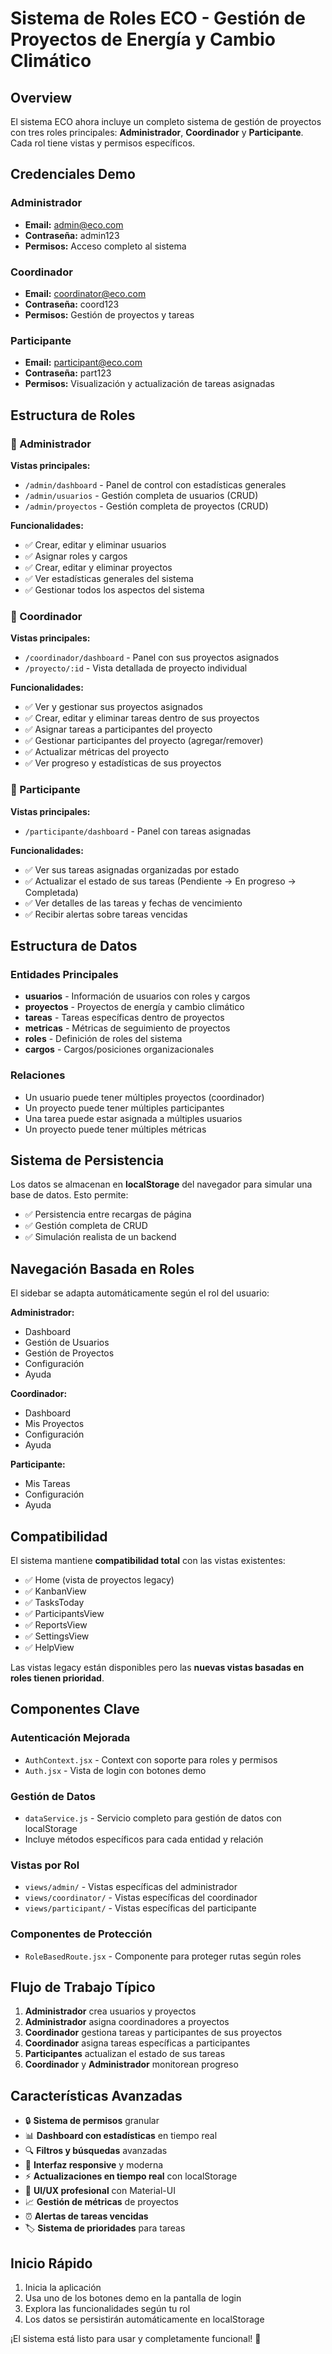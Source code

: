 # Sistema de Roles ECO - Gestión de Proyectos de Energía y Cambio Climático

## Overview

El sistema ECO ahora incluye un completo sistema de gestión de proyectos con tres roles principales: **Administrador**, **Coordinador** y **Participante**. Cada rol tiene vistas y permisos específicos.

## Credenciales Demo

### Administrador
- **Email:** admin@eco.com
- **Contraseña:** admin123
- **Permisos:** Acceso completo al sistema

### Coordinador
- **Email:** coordinator@eco.com
- **Contraseña:** coord123
- **Permisos:** Gestión de proyectos y tareas

### Participante
- **Email:** participant@eco.com
- **Contraseña:** part123
- **Permisos:** Visualización y actualización de tareas asignadas

## Estructura de Roles

### 👑 Administrador
**Vistas principales:**
- `/admin/dashboard` - Panel de control con estadísticas generales
- `/admin/usuarios` - Gestión completa de usuarios (CRUD)
- `/admin/proyectos` - Gestión completa de proyectos (CRUD)

**Funcionalidades:**
- ✅ Crear, editar y eliminar usuarios
- ✅ Asignar roles y cargos
- ✅ Crear, editar y eliminar proyectos
- ✅ Ver estadísticas generales del sistema
- ✅ Gestionar todos los aspectos del sistema

### 🎯 Coordinador
**Vistas principales:**
- `/coordinador/dashboard` - Panel con sus proyectos asignados
- `/proyecto/:id` - Vista detallada de proyecto individual

**Funcionalidades:**
- ✅ Ver y gestionar sus proyectos asignados
- ✅ Crear, editar y eliminar tareas dentro de sus proyectos
- ✅ Asignar tareas a participantes del proyecto
- ✅ Gestionar participantes del proyecto (agregar/remover)
- ✅ Actualizar métricas del proyecto
- ✅ Ver progreso y estadísticas de sus proyectos

### 👥 Participante
**Vistas principales:**
- `/participante/dashboard` - Panel con tareas asignadas

**Funcionalidades:**
- ✅ Ver sus tareas asignadas organizadas por estado
- ✅ Actualizar el estado de sus tareas (Pendiente → En progreso → Completada)
- ✅ Ver detalles de las tareas y fechas de vencimiento
- ✅ Recibir alertas sobre tareas vencidas

## Estructura de Datos

### Entidades Principales
- **usuarios** - Información de usuarios con roles y cargos
- **proyectos** - Proyectos de energía y cambio climático
- **tareas** - Tareas específicas dentro de proyectos
- **metricas** - Métricas de seguimiento de proyectos
- **roles** - Definición de roles del sistema
- **cargos** - Cargos/posiciones organizacionales

### Relaciones
- Un usuario puede tener múltiples proyectos (coordinador)
- Un proyecto puede tener múltiples participantes
- Una tarea puede estar asignada a múltiples usuarios
- Un proyecto puede tener múltiples métricas

## Sistema de Persistencia

Los datos se almacenan en **localStorage** del navegador para simular una base de datos. Esto permite:
- ✅ Persistencia entre recargas de página
- ✅ Gestión completa de CRUD
- ✅ Simulación realista de un backend

## Navegación Basada en Roles

El sidebar se adapta automáticamente según el rol del usuario:

**Administrador:**
- Dashboard
- Gestión de Usuarios  
- Gestión de Proyectos
- Configuración
- Ayuda

**Coordinador:**
- Dashboard
- Mis Proyectos
- Configuración
- Ayuda

**Participante:**
- Mis Tareas
- Configuración
- Ayuda

## Compatibilidad

El sistema mantiene **compatibilidad total** con las vistas existentes:
- ✅ Home (vista de proyectos legacy)
- ✅ KanbanView
- ✅ TasksToday
- ✅ ParticipantsView
- ✅ ReportsView
- ✅ SettingsView
- ✅ HelpView

Las vistas legacy están disponibles pero las **nuevas vistas basadas en roles tienen prioridad**.

## Componentes Clave

### Autenticación Mejorada
- `AuthContext.jsx` - Context con soporte para roles y permisos
- `Auth.jsx` - Vista de login con botones demo

### Gestión de Datos
- `dataService.js` - Servicio completo para gestión de datos con localStorage
- Incluye métodos específicos para cada entidad y relación

### Vistas por Rol
- `views/admin/` - Vistas específicas del administrador
- `views/coordinator/` - Vistas específicas del coordinador  
- `views/participant/` - Vistas específicas del participante

### Componentes de Protección
- `RoleBasedRoute.jsx` - Componente para proteger rutas según roles

## Flujo de Trabajo Típico

1. **Administrador** crea usuarios y proyectos
2. **Administrador** asigna coordinadores a proyectos
3. **Coordinador** gestiona tareas y participantes de sus proyectos
4. **Coordinador** asigna tareas específicas a participantes
5. **Participantes** actualizan el estado de sus tareas
6. **Coordinador** y **Administrador** monitorean progreso

## Características Avanzadas

- 🔒 **Sistema de permisos** granular
- 📊 **Dashboard con estadísticas** en tiempo real
- 🔍 **Filtros y búsquedas** avanzadas
- 📱 **Interfaz responsive** y moderna
- ⚡ **Actualizaciones en tiempo real** con localStorage
- 🎨 **UI/UX profesional** con Material-UI
- 📈 **Gestión de métricas** de proyectos
- ⏰ **Alertas de tareas vencidas**
- 🏷️ **Sistema de prioridades** para tareas

## Inicio Rápido

1. Inicia la aplicación
2. Usa uno de los botones demo en la pantalla de login
3. Explora las funcionalidades según tu rol
4. Los datos se persistirán automáticamente en localStorage

¡El sistema está listo para usar y completamente funcional! 🚀
